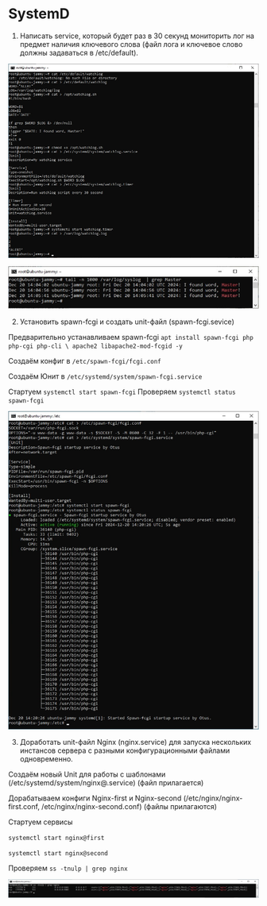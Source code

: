 # SystemD

1. Написать service, который будет раз в 30 секунд мониторить лог на предмет наличия ключевого слова (файл лога и ключевое слово должны задаваться в /etc/default).

![Image alt](https://github.com/NikPuskov/SystemD/blob/main/watchlog.jpg)

![Image alt](https://github.com/NikPuskov/SystemD/blob/main/watchlog1.jpg)

2. Установить spawn-fcgi и создать unit-файл (spawn-fcgi.sevice)

Предварительно устанавливаем spawn-fcgi `apt install spawn-fcgi php php-cgi php-cli \
 apache2 libapache2-mod-fcgid -y`

Создаём конфиг в `/etc/spawn-fcgi/fcgi.conf`

Создаём Юнит в `/etc/systemd/system/spawn-fcgi.service`

Стартуем `systemctl start spawn-fcgi`
Проверяем `systemctl status spawn-fcgi`

![Image alt](https://github.com/NikPuskov/SystemD/blob/main/spawn-fcgi.jpg)

3. Доработать unit-файл Nginx (nginx.service) для запуска нескольких инстансов сервера с разными конфигурационными файлами одновременно.

Cоздаём новый Unit для работы с шаблонами (/etc/systemd/system/nginx@.service) (файл прилагается)

Дорабатываем конфиги Nginx-first и Nginx-second (/etc/nginx/nginx-first.conf, /etc/nginx/nginx-second.conf) (файлы прилагаются)

Стартуем сервисы 

`systemctl start nginx@first`

`systemctl start nginx@second`

Проверяем `ss -tnulp | grep nginx`

![Image alt](https://github.com/NikPuskov/SystemD/blob/main/nginx.jpg)
